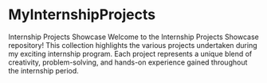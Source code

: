 # MyInternshipProjects
Internship Projects Showcase Welcome to the Internship Projects Showcase repository! This collection highlights the various projects undertaken during my exciting internship program. Each project represents a unique blend of creativity, problem-solving, and hands-on experience gained throughout the internship period.
